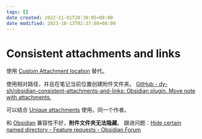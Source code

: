 ```yaml
---
tags: []
date created: 2022-11-01T20:30:05+08:00
date modified: 2023-10-13T02:37:08+08:00
---
```


# Consistent attachments and links

使用 [Custom Attachment location](Custom%20Attachment%20location.md) 替代。

使用相对路径，并且在笔记当前位置创建附件文件夹。
[GitHub - dy-sh/obsidian-consistent-attachments-and-links: Obsidian plugin. Move note with attachments.](https://github.com/dy-sh/obsidian-consistent-attachments-and-links)

可以结合 [Unique attachments](Unique%20attachments.md) 使用，同一个作者。

和 [Obsidian](Obsidian.md) 兼容性不好，**附件文件夹无法隐藏**。
跟进问题：[Hide certain named directory - Feature requests - Obsidian Forum](https://forum.obsidian.md/t/hide-certain-named-directory/19544/4)
